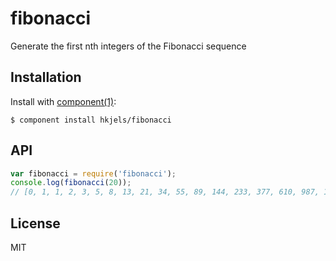 
# fibonacci

  Generate the first nth integers of the Fibonacci sequence

## Installation

  Install with [component(1)](http://component.io):

    $ component install hkjels/fibonacci

## API

```javascript
var fibonacci = require('fibonacci');
console.log(fibonacci(20));
// [0, 1, 1, 2, 3, 5, 8, 13, 21, 34, 55, 89, 144, 233, 377, 610, 987, 1597, 2584, 4181]
```

## License

  MIT
